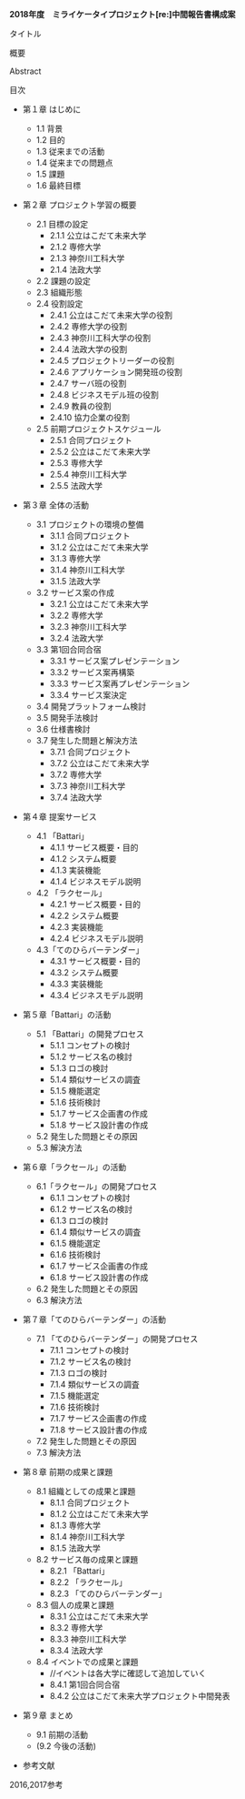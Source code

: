 **2018年度　ミライケータイプロジェクト[re:]中間報告書構成案**

タイトル

概要

Abstract

目次

- 第１章 はじめに
  - 1.1	背景  
  - 1.2	目的
  - 1.3	従来までの活動
  - 1.4	従来までの問題点
  - 1.5	課題
  - 1.6	最終目標
- 第２章 プロジェクト学習の概要
  - 2.1 目標の設定
    - 2.1.1 公立はこだて未来大学
    - 2.1.2 専修大学
    - 2.1.3 神奈川工科大学
    - 2.1.4 法政大学
  - 2.2 課題の設定
  - 2.3 組織形態
  - 2.4 役割設定
    - 2.4.1 公立はこだて未来大学の役割
    - 2.4.2 専修大学の役割
    - 2.4.3 神奈川工科大学の役割
    - 2.4.4 法政大学の役割
    - 2.4.5 プロジェクトリーダーの役割
    - 2.4.6 アプリケーション開発班の役割
    - 2.4.7 サーバ班の役割
    - 2.4.8 ビジネスモデル班の役割
    - 2.4.9 教員の役割
    - 2.4.10 協力企業の役割
  - 2.5 前期プロジェクトスケジュール
    - 2.5.1 合同プロジェクト 
    - 2.5.2 公立はこだて未来大学
    - 2.5.3 専修大学
    - 2.5.4 神奈川工科大学
    - 2.5.5 法政大学

- 第３章 全体の活動
  - 3.1 プロジェクトの環境の整備
    - 3.1.1 合同プロジェクト
    - 3.1.2 公立はこだて未来大学
    - 3.1.3 専修大学
    - 3.1.4 神奈川工科大学
    - 3.1.5 法政大学
  - 3.2 サービス案の作成
    - 3.2.1 公立はこだて未来大学
    - 3.2.2 専修大学
    - 3.2.3 神奈川工科大学
    - 3.2.4 法政大学
  - 3.3 第1回合同合宿
    - 3.3.1 サービス案プレゼンテーション
    - 3.3.2 サービス案再構築
    - 3.3.3 サービス案再プレゼンテーション
    - 3.3.4 サービス案決定
  - 3.4 開発プラットフォーム検討
  - 3.5 開発手法検討
  - 3.6 仕様書検討
  - 3.7 発生した問題と解決方法
    - 3.7.1 合同プロジェクト
    - 3.7.2 公立はこだて未来大学
    - 3.7.2 専修大学
    - 3.7.3 神奈川工科大学
    - 3.7.4 法政大学

- 第４章 提案サービス
  - 4.1 「Battari」
    - 4.1.1 サービス概要・目的
    - 4.1.2 システム概要
    - 4.1.3 実装機能
    - 4.1.4 ビジネスモデル説明
  - 4.2 「ラクセール」
    - 4.2.1 サービス概要・目的
    - 4.2.2 システム概要
    - 4.2.3 実装機能
    - 4.2.4 ビジネスモデル説明
  - 4.3「てのひらバーテンダー」
    - 4.3.1 サービス概要・目的
    - 4.3.2 システム概要
    - 4.3.3 実装機能
    - 4.3.4 ビジネスモデル説明

- 第５章「Battari」の活動
  - 5.1 「Battari」の開発プロセス
    - 5.1.1 コンセプトの検討
    - 5.1.2 サービス名の検討
    - 5.1.3 ロゴの検討
    - 5.1.4 類似サービスの調査
    - 5.1.5 機能選定
    - 5.1.6 技術検討
    - 5.1.7 サービス企画書の作成
    - 5.1.8 サービス設計書の作成
  - 5.2 発生した問題とその原因
  - 5.3 解決方法

- 第６章「ラクセール」の活動
  - 6.1「ラクセール」の開発プロセス
    - 6.1.1 コンセプトの検討
    - 6.1.2 サービス名の検討
    - 6.1.3 ロゴの検討
    - 6.1.4 類似サービスの調査
    - 6.1.5	機能選定
    - 6.1.6 技術検討
    - 6.1.7 サービス企画書の作成
    - 6.1.8 サービス設計書の作成
  - 6.2 発生した問題とその原因
  - 6.3 解決方法

- 第７章「てのひらバーテンダー」の活動
  - 7.1 「てのひらバーテンダー」の開発プロセス
     - 7.1.1 コンセプトの検討
     - 7.1.2 サービス名の検討
     - 7.1.3 ロゴの検討
     - 7.1.4 類似サービスの調査
     - 7.1.5 機能選定
     - 7.1.6 技術検討
     - 7.1.7 サービス企画書の作成
     - 7.1.8 サービス設計書の作成
  - 7.2 発生した問題とその原因
  - 7.3 解決方法

- 第８章 前期の成果と課題
  - 8.1 組織としての成果と課題
     - 8.1.1 合同プロジェクト
     - 8.1.2 公立はこだて未来大学
     - 8.1.3 専修大学
     - 8.1.4 神奈川工科大学
     - 8.1.5 法政大学
  - 8.2 サービス毎の成果と課題
     - 8.2.1 「Battari」
     - 8.2.2 「ラクセール」
     - 8.2.3 「てのひらバーテンダー」
  - 8.3 個人の成果と課題
     - 8.3.1 公立はこだて未来大学
     - 8.3.2 専修大学
     - 8.3.3 神奈川工科大学
     - 8.3.4 法政大学
  - 8.4 イベントでの成果と課題
    - //イベントは各大学に確認して追加していく
    - 8.4.1 第1回合同合宿
    - 8.4.2 公立はこだて未来大学プロジェクト中間発表

- 第９章 まとめ
  - 9.1 前期の活動
  - (9.2 今後の活動)

- 参考文献

2016,2017参考
